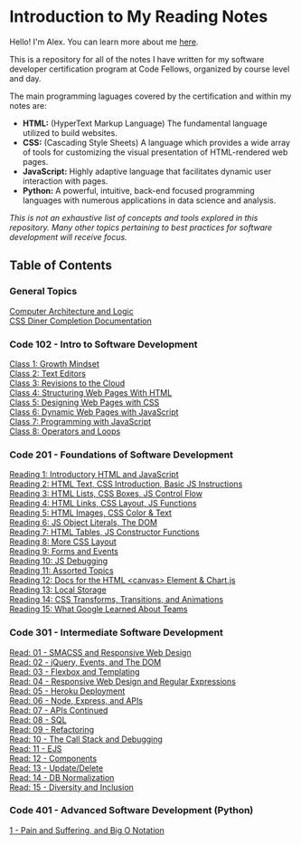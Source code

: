 # Introduction to My Reading Notes

Hello! I'm Alex. You can learn more about me [here](introduction.md).

This is a repository for all of the notes I have written for my software developer certification program at Code Fellows, organized by course level and day.

The main programming laguages covered by the certification and within my notes are:

- **HTML:** (HyperText Markup Language) The fundamental language utilized to build websites.
- **CSS:** (Cascading Style Sheets) A language which provides a wide array of tools for customizing the visual presentation of HTML-rendered web pages.
- **JavaScript:** Highly adaptive language that facilitates dynamic user interaction with pages.
- **Python:** A powerful, intuitive, back-end focused programming languages with numerous applications in data science and analysis.

_This is not an exhaustive list of concepts and tools explored in this repository. Many other topics pertaining to best practices for software development will receive focus._

## Table of Contents

### General Topics

[Computer Architecture and Logic](computer-architecture-logic.md)  
[CSS Diner Completion Documentation](https://imgur.com/mSssECN)  

### Code 102 - Intro to Software Development

[Class 1: Growth Mindset](class-1-readings.md)  
[Class 2: Text Editors](class-2-readings.md)  
[Class 3: Revisions to the Cloud](class-3-readings.md)  
[Class 4: Structuring Web Pages With HTML](class-4-readings.md)  
[Class 5: Designing Web Pages with CSS](class-5-readings.md)  
[Class 6: Dynamic Web Pages with JavaScript](class-6-readings.md)  
[Class 7: Programming with JavaScript](class-7-readings.md)  
[Class 8: Operators and Loops](class-8-readings.md)  

### Code 201 - Foundations of Software Development

[Reading 1: Introductory HTML and JavaScript](201-reading-1.md)  
[Reading 2: HTML Text, CSS Introduction, Basic JS Instructions](201-reading-2.md)  
[Reading 3: HTML Lists, CSS Boxes, JS Control Flow](201-reading-3.md)  
[Reading 4: HTML Links, CSS Layout, JS Functions](201-reading-4.md)  
[Reading 5: HTML Images, CSS Color & Text](201-reading-5.md)  
[Reading 6: JS Object Literals, The DOM](201-reading-6.md)  
[Reading 7: HTML Tables, JS Constructor Functions](201-reading-7.md)  
[Reading 8: More CSS Layout](201-reading-8.md)  
[Reading 9: Forms and Events](201-reading-9.md)  
[Reading 10: JS Debugging](201-reading-10.md)  
[Reading 11: Assorted Topics](201-reading-11.md)  
[Reading 12: Docs for the HTML \<canvas\> Element & Chart.js](201-reading-12.md)  
[Reading 13: Local Storage](201-reading-13.md)  
[Reading 14: CSS Transforms, Transitions, and Animations](201-reading-14.md)  
[Reading 15: What Google Learned About Teams](201-reading-15.md)  

### Code 301 - Intermediate Software Development

[Read: 01 - SMACSS and Responsive Web Design](301-1.md)  
[Read: 02 - jQuery, Events, and The DOM](301-2.md)  
[Read: 03 - Flexbox and Templating](301-3.md)  
[Read: 04 - Responsive Web Design and Regular Expressions](301-4.md)  
[Read: 05 - Heroku Deployment](301-5.md)  
[Read: 06 - Node, Express, and APIs](301-6.md)  
[Read: 07 - APIs Continued](301-7.md)  
[Read: 08 - SQL](301-8.md)  
[Read: 09 - Refactoring](301-9.md)  
[Read: 10 - The Call Stack and Debugging](301-10.md)  
[Read: 11 - EJS](301-11.md)  
[Read: 12 - Components](301-12.md)  
[Read: 13 - Update/Delete](301-13.md)  
[Read: 14 - DB Normalization](301-14.md)  
[Read: 15 - Diversity and Inclusion](301-15.md)

### Code 401 - Advanced Software Development (Python)

[1 - Pain and Suffering, and Big O Notation](401-1.md)  
[](401-2.md)  
[](401-3.md)  
[](401-4.md)  
[](401-5.md)  
[](401-6.md)  
[](401-7.md)  
[](401-8.md)  
[](401-9.md)  
[](401-10.md)  
[](401-11.md)  
[](401-12.md)  
[](401-13.md)  
[](401-14.md)  
[](401-15.md)  
[](401-16.md)  
[](401-17.md)  
[](401-18.md)  
[](401-19.md)  
[](401-20.md)  
[](401-21.md)  
[](401-22.md)  
[](401-23.md)  
[](401-24.md)  
[](401-25.md)  
[](401-26.md)  
[](401-27.md)  
[](401-28.md)  
[](401-29.md)  
[](401-30.md)  
[](401-31.md)  
[](401-32.md)  
[](401-33.md)  
[](401-34.md)  
[](401-35.md)  
[](401-36.md)  
[](401-37.md)  
[](401-38.md)  
[](401-39.md)  
[](401-40.md)  
[](401-41.md)  
[](401-42.md)  
[](401-43.md)  
[](401-44.md)  
